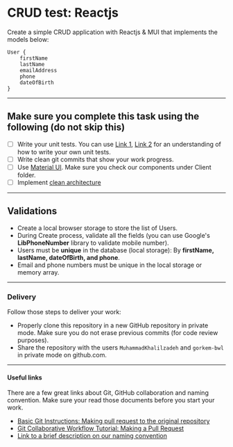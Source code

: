 # CRUD test: Reactjs

Create a simple CRUD application with Reactjs & MUI that implements the models below:

```
User {
    firstName
    lastName
    emailAddress
    phone
    dateOfBirth
}
```

---

## Make sure you complete this task using the following (do not skip this)

- [ ] Write your unit tests. You can use [Link 1](https://www.testim.io/blog/node-js-unit-testing-get-started-quickly-with-examples/), [Link 2](https://www.lambdatest.com/learning-hub/nodejs-unit-testing) for an understanding of how to write your own unit tests.
- [ ] Write clean git commits that show your work progress.
- [ ] Use [Material UI](https://mui.com/material-ui/getting-started/). Make sure you check our components under Client folder.
- [ ] Implement [clean architecture](https://github.com/bluewave-labs/verifywise/blob/master/Clean_Architecture.md#clean-architecture)

---

## Validations

- Create a local browser storage to store the list of Users.
- During Create process, validate all the fields (you can use Google's **LibPhoneNumber** library to validate mobile number).
- Users must be **unique** in the database (local storage): By **firstName, lastName, dateOfBirth, and phone**.
- Email and phone numbers must be unique in the local storage or memory array.

---

### Delivery

Follow those steps to deliver your work: 

-  Properly clone this repository in a new GitHub repository in private mode. Make sure you do not erase previous commits (for code review purposes).
-  Share the repository with the users `MuhammadKhalilzadeh` and `gorkem-bwl` in private mode on github.com.
  
---

#### Useful links

There are a few great links about Git, GitHub collaboration and naming convention. Make sure your read those documents before you start your work. 

- [Basic Git Instructions: Making pull request to the original repository](https://github.com/MuhammadKhalilzadeh/basic-git-instructions?tab=readme-ov-file#making-pull-request-to-the-original-repository)
- [Git Collaborative Workflow Tutorial: Making a Pull Request](https://github.com/ajhollid/bluewave_collaborative_git?tab=readme-ov-file#making-a-pull-request)
- [Link to a brief description on our naming convention](https://github.com/MuhammadKhalilzadeh/basic-git-instructions?tab=readme-ov-file#checking-out-and-creating-a-new-branch)
